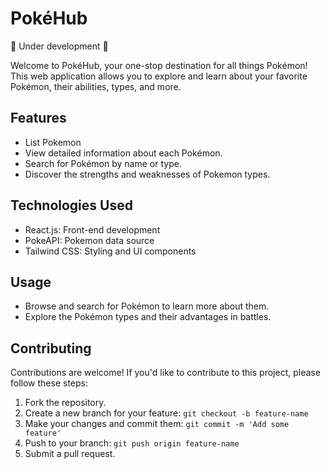 # PokéHub

🚧 Under development 🚧 

Welcome to PokéHub, your one-stop destination for all things Pokémon! This web application allows you to explore and learn about your favorite Pokémon, their abilities, types, and more.

## Features

- List Pokemon
- View detailed information about each Pokémon.
- Search for Pokémon by name or type.
- Discover the strengths and weaknesses of Pokemon types.

## Technologies Used

- React.js: Front-end development
- PokeAPI: Pokemon data source
- Tailwind CSS: Styling and UI components



## Usage

- Browse and search for Pokémon to learn more about them.
- Explore the Pokémon types and their advantages in battles.


## Contributing

Contributions are welcome! If you'd like to contribute to this project, please follow these steps:

1. Fork the repository.
2. Create a new branch for your feature: `git checkout -b feature-name`
3. Make your changes and commit them: `git commit -m 'Add some feature'`
4. Push to your branch: `git push origin feature-name`
5. Submit a pull request.
